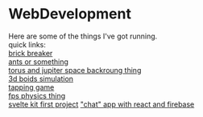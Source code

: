 # WebDevelopment

Here are some of the things I've got running.  
quick links:  
[brick breaker](https://eager-hawking-5575c6.netlify.app/)  
[ants or something](https://serene-chandrasekhar-71714f.netlify.app/)  
[torus and jupiter space backroung thing](https://silly-mcclintock-8b0e08.netlify.app/)  
[3d boids simulation](https://serene-chandrasekhar-c842ce.netlify.app/)  
[tapping game](https://silly-torvalds-4e6a47.netlify.app/)  
[fps physics thing](https://pensive-haibt-0aa6d5.netlify.app/)  
[svelte kit first project](https://musing-clarke-43c9a6.netlify.app/)
["chat" app with react and firebase](https://goofy-khorana-0fd1fa.netlify.app/)
